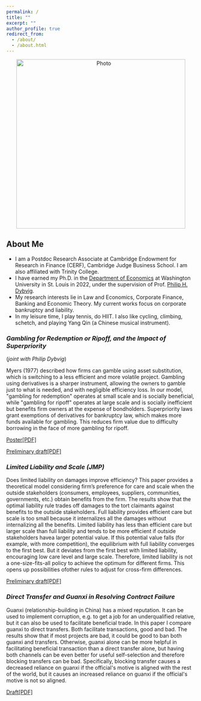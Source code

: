 ```yaml
---
permalink: /
title: ""
excerpt: ""
author_profile: true
redirect_from: 
  - /about/
  - /about.html
---
```


<p align="center">
  <img src="https://xinyuhou94.github.io/images/XinyuHou.jpg?raw=true" alt="Photo" style="width: 450px;"/> 
</p>

## About Me ##
* I am a Postdoc Research Associate at Cambridge Endowment for Research in Finance (CERF), Cambridge Judge Business School. I am also affiliated with Trinity College.
* I have earned my Ph.D. in the [Department of Economics](https://economics.wustl.edu/) at Washington University in St. Louis in 2022, under the supervision of Prof. [Philip H. Dybvig](https://dybfin.wustl.edu/). 
* My research interests lie in Law and Economics, Corporate Finance, Banking and Economic Theory. My current works focus on corporate bankruptcy and liability.
* In my leisure time, I play tennis, do HIIT. I also like cycling, climbing, schetch, and playing Yang Qin (a Chinese musical instrument).

### _Gambling for Redemption or Ripoff, and the Impact of Superpriority_
(_joint with Philip Dybvig_)

Myers (1977) described how firms can gamble using asset substitution, which is switching to a less efficient and more volatile project. Gambling using derivatives is a sharper instrument, allowing the owners to gamble just to what is needed, and with negligible efficiency loss.  In our model, "gambling for redemption" operates at small scale and is socially beneficial, while "gambling for ripoff" operates at large scale and is socially inefficient but benefits firm owners at the expense of bondholders. Superpriority laws grant exemptions of derivatives for bankruptcy law, which makes more funds available for gambling.  This reduces firm value due to difficulty borrowing in the face of more gambling for ripoff.



[Poster[PDF]](http://xinyuhou94.github.io/files/GRRsp_poster.pdf)
<!-- <embed src="http://xinyuhou94.github.io/files/GRRsp_poster.pdf" width="650" height="1800" type='application/pdf'> -->
[Preliminary draft[PDF]](http://xinyuhou94.github.io/files/GRRsp211115.pdf)
<!-- <embed src="http://xinyuhou94.github.io/files/GRRsp211115.pdf" width="650" height="1800" type='application/pdf'> -->


###  _Limited Liability and Scale (JMP)_

Does limited liability on damages improve efficiency?  This paper provides a theoretical model considering firm’s preference for care and scale when the outside stakeholders (consumers, employees, suppliers, communities, governments, etc.) obtain benefits from the firm. The results show that the optimal liability rule trades off damages to the tort claimants against benefits to the outside stakeholders. Full liability provides efficient care but scale is too small because it internalizes all the damages without internalizing all the benefits.  Limited liability has less than efficient care but larger scale than full liability and tends to be more efficient if outside stakeholders havea larger potential value. If this potential value falls (for example, with more competition), the equilibrium with full liability converges to the first best. But it deviates from the first best with limited liability, encouraging low care level and large scale.  Therefore, limited liability is not a one-size-fits-all policy to achieve the optimum for different firms. This opens up possibilities ofother rules to adjust for cross-firm differences.

[Preliminary draft[PDF]](http://xinyuhou94.github.io/files/Liability211115.pdf)
<!-- <embed src="http://xinyuhou94.github.io/files/Liability211115.pdf" width="650" height="1800" type='application/pdf'> -->


### _Direct Transfer and Guanxi in Resolving Contract Failure_

Guanxi (relationship-building in China) has a mixed reputation. It can be used to implement corruption, e.g. to get a job for an underqualified relative, but it can also be used to facilitate beneficial trade. In this paper I compare guanxi to direct transfers. Both facilitate transactions, good and bad. The results show that if most projects are bad, it could be good to ban both guanxi and transfers. Otherwise, guanxi alone can be more helpful in facilitating beneficial transaction than a direct transfer alone, but having both channels can be even better for useful self-selection and therefore blocking transfers can be bad. Specifically, blocking transfer causes a decreased reliance on guanxi if the official's motive is aligned with the rest of the world, but it causes an increased reliance on guanxi if the official's motive is not so aligned.

[Draft[PDF]](http://xinyuhou94.github.io/files/GuanxiTransfer_20201006.pdf)
<!-- <embed src="http://xinyuhou94.github.io/files/GuanxiTransfer_20201006.pdf" width="650" height="1800" type='application/pdf'> -->

